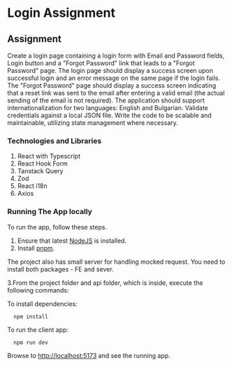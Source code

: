 # Login Assignment

## Assignment

Create a login page containing a login form with Email and Password fields, Login button and a "Forgot Password" link that leads to a "Forgot Password" page. The login page should display a success screen upon successful login and an error message on the same page if the login fails. The "Forgot Password" page should display a success screen indicating that a reset link was sent to the email after entering a valid email (the actual sending of the email is not required). The application should support internationalization for two languages: English and Bulgarian. Validate credentials against a local JSON file. Write the code to be scalable and maintainable, utilizing state management where necessary.

### Technologies and Libraries

1. React with Typescript
2. React Hook Form
3. Tanstack Query
4. Zod
5. React i18n
6. Axios

### Running The App locally

To run the app, follow these steps.

1. Ensure that latest [NodeJS](http://nodejs.org/) is installed.
2. Install [pnpm](https://pnpm.io/installation).

The project also has small server for handling mocked request.
You need to install both packages - FE and sever.

3.From the project folder and api folder, which is inside, execute the following commands:

To install dependencies:

```shell
  npm install
```

To run the client app:

```shell
  npm run dev
```

Browse to [http://localhost:5173](http://localhost:5173) and see the running app.
